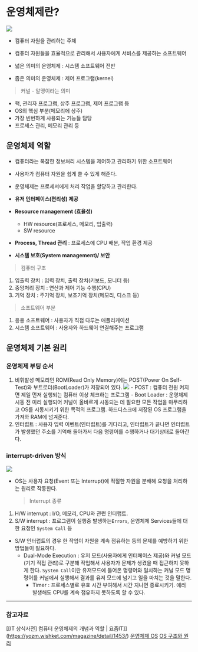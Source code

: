 # 운영체제란?

![](https://velog.velcdn.com/images/urjimyu/post/ef15f313-4f49-404c-99ab-702b86ab1839/image.png)

- 컴퓨터 자원을 관리하는 주체
- 컴퓨터 자원들을 효율적으로 관리해서 사용자에게 서비스를 제공하는 소프트웨어

- 넓은 의미의 운영체제 : 시스템 소프트웨어 전반
- 좁은 의미의 운영체제 : 제어 프로그램(kernel)

> 커널 - 알맹이라는 의미

- 핵, 관리자 프로그램, 상주 프로그램, 제어 프로그램 등
- OS의 핵심 부분(메모리에 상주)
- 가장 빈번하게 사용되는 기능들 담당
- 프로세스 관리, 메모리 관리 등

## 운영체제 역할

- 컴퓨터라는 복잡한 정보처리 시스템을 제어하고 관리하기 위한 소프트웨어
- 사용자가 컴퓨터 자원을 쉽게 쓸 수 있게 해준다.
- 운영체제는 프로세서에게 처리 작업을 할당하고 관리한다.

- **유저 인터페이스(편리성) 제공**
- **Resource management (효율성)**
  - HW resource(프로세스, 메모리, 입출력)
  - SW resource
- **Process, Thread 관리** : 프로세스에 CPU 배분, 작업 환경 제공
- **시스템 보호(System management)/ 보안**

> 컴퓨터 구조

1. 입출력 장치 : 입력 장치, 출력 장치(키보드, 모니터 등)
2. 중앙처리 장치 : 연산과 제어 기능 수행(CPU)
3. 기억 장치 : 주기억 장치, 보조기억 장치(메모리, 디스크 등)

> 소프트웨어 부분

1. 응용 소프트웨어 : 사용자가 직접 다루는 애플리케이션
2. 시스템 소프트웨어 : 사용자와 하드웨어 연결해주는 프로그램

## 운영체제 기본 원리

### 운영체제 부팅 순서

1. 비휘발성 메모리인 ROM(Read Only Memory)에는 POST(Power On Self-Test)와 부트로더(BootLoader)가 저장되어 있다.
   ![](https://velog.velcdn.com/images/urjimyu/post/ccc2abdd-df92-457e-83b5-c4a125177863/image.png) - POST : 컴퓨터 전원 켜지면 제일 먼저 실행되는 컴퓨터 이상 체크하는 프로그램 - Boot Loader : 운영체제 시동 전 미리 실행되어 커널이 올바르게 시동되는 데 필요한 모든 작업을 마무리하고 OS를 시동시키기 위한 목적의 프로그램. 하드디스크에 저장된 OS 프로그램을 가져와 RAM에 넘겨준다.
2. 인터럽트 : 사용자 입력 이벤트(인터럽트)를 기다리고, 인터럽트가 끝나면 인터럽트가 발생했던 주소를 기억해 돌아가서 다음 명령어를 수행하거나 대기상태로 돌아간다.

### interrupt-driven 방식

![](https://velog.velcdn.com/images/urjimyu/post/b0f7ec8b-9a9d-442d-b07a-98b2a69319bb/image.png)

- OS는 사용자 요청(Event 또는 Interrupt)에 적절한 자원을 분배해 요청을 처리하는 원리로 작동한다.
  > Interrupt 종류

1. H/W interrupt : I/O, 메모리, CPU와 관련 인터럽트.
2. S/W interrupt : 프로그램이 실행중 발생하는`Errors`, 운영체제 Services들에 대한 요청인 `System Call` 등

- S/W 인터럽트의 경우 한 작업이 자원을 계속 점유하는 등의 문제를 예방하기 위한 방법들이 필요하다.
  - Dual-Mode Execution : 유저 모드(사용자에게 인터페이스 제공)와 커널 모드(기기 직접 관리)로 구분해 작업해서 사용자가 문제가 생겼을 때 접근하지 못하게 한다. `System Call`이란 유저모드에 들어온 명령어와 일치하는 커널 모드 명령어를 커널에서 실행해서 결과를 유저 모드에 넘기고 일을 마치는 것을 말한다.
    - Timer : 프로세스별로 유효 시간 부여해서 시간 지나면 종료시키기. 에러 발생해도 CPU를 계속 점유하지 못하도록 할 수 있다.

---

### 참고자료

[[IT 상식사전] 컴퓨터 운영체제의 개념과 역할 | 요즘IT]](https://yozm.wishket.com/magazine/detail/1453/)
[운영체제 OS](https://velog.io/@dddooo9/%EC%9A%B4%EC%98%81%EC%B2%B4%EC%A0%9C-%EC%9A%B4%EC%98%81%EC%B2%B4%EC%A0%9C%EB%9E%80-%EC%A0%95%EC%9D%98-%EC%97%AD%ED%95%A0-%EA%B5%AC%EC%A1%B0)
[OS 구조와 원리](https://velog.io/@brian_kim/OS-%EC%9A%B4%EC%98%81%EC%B2%B4%EC%A0%9C-%EA%B5%AC%EC%A1%B0%EC%99%80-%EC%9B%90%EB%A6%AC)
